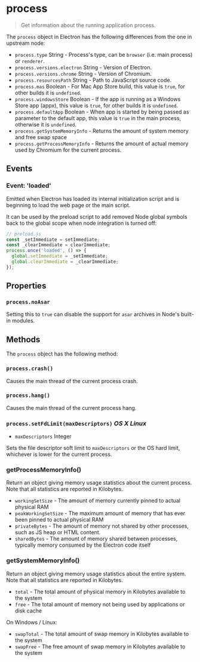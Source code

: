 # process

> Get information about the running application process.

The `process` object in Electron has the following differences from the one in
upstream node:

* `process.type` String - Process's type, can be `browser` (i.e. main process)
  or `renderer`.
* `process.versions.electron` String - Version of Electron.
* `process.versions.chrome` String - Version of Chromium.
* `process.resourcesPath` String - Path to JavaScript source code.
* `process.mas` Boolean - For Mac App Store build, this value is `true`, for
  other builds it is `undefined`.
* `process.windowsStore` Boolean - If the app is running as a Windows Store app
  (appx), this value is `true`, for other builds it is `undefined`.
* `process.defaultApp` Boolean - When app is started by being passed as
  parameter to the default app, this value is `true` in the main process,
  otherwise it is `undefined`.
* `process.getSystemMemoryInfo` - Returns the amount of system memory and free
  swap space
* `process.getProcessMemoryInfo` - Returns the amount of actual memory used by
  Chromium for the current process.

## Events

### Event: 'loaded'

Emitted when Electron has loaded its internal initialization script and is
beginning to load the web page or the main script.

It can be used by the preload script to add removed Node global symbols back to
the global scope when node integration is turned off:

```javascript
// preload.js
const _setImmediate = setImmediate;
const _clearImmediate = clearImmediate;
process.once('loaded', () => {
  global.setImmediate = _setImmediate;
  global.clearImmediate = _clearImmediate;
});
```

## Properties

### `process.noAsar`

Setting this to `true` can disable the support for `asar` archives in Node's
built-in modules.

## Methods

The `process` object has the following method:

### `process.crash()`

Causes the main thread of the current process crash.

### `process.hang()`

Causes the main thread of the current process hang.

### `process.setFdLimit(maxDescriptors)` _OS X_ _Linux_

* `maxDescriptors` Integer

Sets the file descriptor soft limit to `maxDescriptors` or the OS hard
limit, whichever is lower for the current process.

### getProcessMemoryInfo()

Return an object giving memory usage statistics about the current process. Note
that all statistics are reported in Kilobytes.

* `workingSetSize` - The amount of memory currently pinned to actual physical
  RAM
* `peakWorkingSetSize` - The maximum amount of memory that has ever been pinned
  to actual physical RAM
* `privateBytes` - The amount of memory not shared by other processes, such as
  JS heap or HTML content.
* `sharedBytes` - The amount of memory shared between processes, typically
  memory consumed by the Electron code itself

### getSystemMemoryInfo()

Return an object giving memory usage statistics about the entire system. Note
that all statistics are reported in Kilobytes.

* `total` - The total amount of physical memory in Kilobytes available to the
  system
* `free` - The total amount of memory not being used by applications or disk
  cache

On Windows / Linux:

* `swapTotal` - The total amount of swap memory in Kilobytes available to the
  system
* `swapFree` - The free amount of swap memory in Kilobytes available to the
  system
